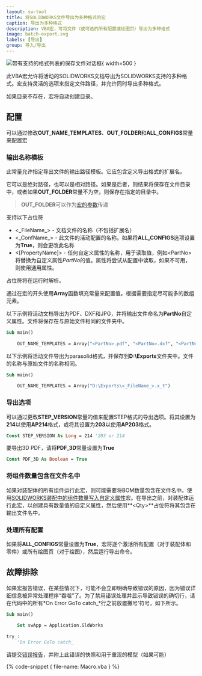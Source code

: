 ```yaml
---
layout: sw-tool
title: 将SOLIDWORKS文件导出为多种格式的宏
caption: 导出为多种格式
description: VBA宏，可将文件（或可选的所有配置或绘图页）导出为多种格式
image: batch-export.svg
labels: [导出]
group: 导入/导出
---
```

![带有支持的格式列表的保存文件对话框](file-save-dialog.png){ width=500 }

此VBA宏允许将活动的SOLIDWORKS文档导出为SOLIDWORKS支持的多种格式。宏支持灵活的选项来指定文件路径，并允许同时导出多种格式。

如果目录不存在，宏将自动创建目录。

## 配置

可以通过修改**OUT_NAME_TEMPLATES**、**OUT_FOLDER**和**ALL_CONFIGS**常量来配置宏

### 输出名称模板

此常量允许指定导出文件的输出路径模板。它应包含定义导出格式的扩展名。

它可以是绝对路径，也可以是相对路径。如果是后者，则结果将保存在文件目录中，或者如果**OUT_FOLDER**常量不为空，则保存在指定的目录中。

> **OUT_FOLDER**可以作为[宏的参数](https://cadplus.xarial.com/macro-arguments/)传递

支持以下占位符

* <\_FileName\_> - 文档文件的名称（不包括扩展名）
* <\_ConfName\_> - 此文件的活动配置的名称。如果将**ALL_CONFIGS**选项设置为**True**，则会更改此名称
* <[PropertyName]> - 任何自定义属性的名称，用于读取值，例如\<PartNo\>将替换为自定义属性*PartNo*的值。属性将尝试从配置中读取，如果不可用，则使用通用属性。

占位符将在运行时解析。

通过在宏的开头使用**Array**函数填充常量来配置值。根据需要指定尽可能多的数组元素。

以下示例将活动文档导出为PDF、DXF和JPG，并将输出文件命名为**PartNo**自定义属性。文件将保存在与原始文件相同的文件夹中。

~~~ vb
Sub main()
        
    OUT_NAME_TEMPLATES = Array("<PartNo>.pdf", "<PartNo>.dxf", "<PartNo>.jpg")
~~~

以下示例将活动文件导出为parasolid格式，并保存到**D:\Exports**文件夹中。文件的名称与原始文件的名称相同。

~~~ vb
Sub main()
        
    OUT_NAME_TEMPLATES = Array("D:\Exports\<_FileName_>.x_t")
~~~

### 导出选项

可以通过更改**STEP_VERSION**常量的值来配置STEP格式的导出选项。将其设置为**214**以使用**AP214**格式，或将其设置为**203**以使用**AP203**格式。

~~~ vb
Const STEP_VERSION As Long = 214 '203 or 214
~~~

要导出3D PDF，请将**PDF_3D**常量设置为**True**

~~~ vb
Const PDF_3D As Boolean = True
~~~

### 将组件数量包含在文件名中

如果对装配体的所有组件运行此宏，则可能需要将BOM数量包含在文件名中。使用[SOLIDWORKS装配中的组件数量写入自定义属性](/solidworks-api/document/assembly/components/write-quantities/)宏。在导出之前，对装配体运行此宏，以创建具有数量值的自定义属性，然后使用**\<Qty\>**占位符将其包含在输出文件名中。

### 处理所有配置

如果将**ALL_CONFIGS**常量设置为**True**，宏将逐个激活所有配置（对于装配体和零件）或所有绘图页（对于绘图），然后运行导出命令。

## 故障排除

如果宏报告错误，在某些情况下，可能不会立即明确导致错误的原因，因为错误详细信息被异常处理程序“吞噬”了。为了禁用错误处理并显示导致错误的确切行，请在代码中的所有*On Error GoTo catch_*行之前放置撇号'符号，如下所示。

~~~ vb jagged
Sub main()
        
    Set swApp = Application.SldWorks
    
try_:
    'On Error GoTo catch_
~~~

请提交[错误报告](https://github.com/xarial/codestack/issues/new?labels=bug)，并附上此错误的快照和用于重现的模型（如果可能）

{% code-snippet { file-name: Macro.vba } %}